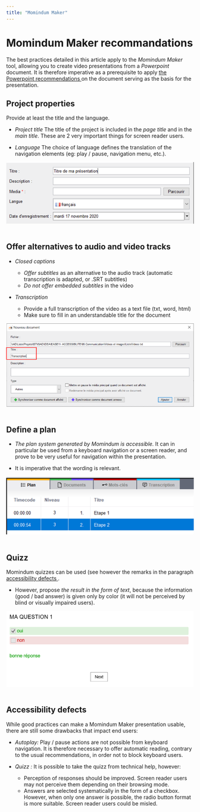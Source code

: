 ```yaml
---
title: "Momindum Maker"
---
```


# Momindum Maker recommandations 

The best practices detailed in this article apply to the *Momindum Maker* tool, allowing you to create video presentations from a *Powerpoint* document.
It is therefore imperative as a prerequisite to apply <a href="/en/editorial-content/powerpoint/"> the Powerpoint recommendations </a> on the document serving as the basis for the presentation.

## Project properties
Provide at least the title and the language.

- *Project title*
The title of the project is included in the *page title* and in the *main title*.
These are 2 very important things for screen reader users.

- *Language*
The choice of language defines the translation of the navigation elements (eg: play / pause, navigation menu, etc.).

<img alt="" src="/fr/contenu-editorial/images/titre-presentation.png" class="img-fluid" />  &nbsp;

## Offer alternatives to audio and video tracks
- *Closed captions*
	- *Offer subtitles* as an alternative to the audio track (automatic transcription is adapted, or .SRT subtitles)
	- *Do not offer embedded subtitles* in the video

- *Transcription*
	- Provide a full transcription of the video as a text file (txt, word, html)
	- Make sure to fill in an understandable title for the document
	
<img alt="" src="/fr/contenu-editorial/images/momindum-alternative.png" class="img-fluid" />  &nbsp;
	
## Define a plan
- *The plan system generated by Momindum is accessible.*
It can in particular be used from a keyboard navigation or a screen reader, and prove to be very useful for navigation within the presentation.

- It is imperative that the wording is relevant.

<img alt="" src="/fr/contenu-editorial/images/momindum-plan.png" class="img-fluid" />  &nbsp;
	
## Quizz
Momindum quizzes can be used (see however the remarks in the paragraph <a href="/en/editorial-content/e-learning/momindum/#accessibility-defects"> accessibility defects </a>.

- However, propose *the result in the form of text*, because the information (good / bad answer) is given only by color (it will not be perceived by blind or visually impaired users).

<img alt="" src="/fr/contenu-editorial/images/momindum-quizz.png" class="img-fluid" />  &nbsp;
	
## Accessibility defects

While good practices can make a Momindum Maker presentation usable, there are still some drawbacks that impact end users:

- *Autoplay:*
Play / pause actions are not possible from keyboard navigation.
It is therefore necessary to offer automatic reading, contrary to the usual recommendations, in order not to block keyboard users.

- *Quizz :*
It is possible to take the quizz from technical help, however:

	- Perception of responses should be improved.
	Screen reader users may not perceive them depending on their browsing mode.
	- Answers are selected systematically in the form of a checkbox.
	However, when only one answer is possible, the radio button format is more suitable.
	Screen reader users could be misled.




